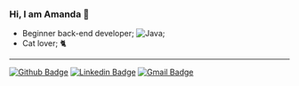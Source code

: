 ### Hi, I am Amanda 👋

<!--
**amandagsa/amandagsa** is a ✨ _special_ ✨ repository because its `README.md` (this file) appears on your GitHub profile.

Here are some ideas to get you started:

- 🔭 I’m currently working on ...
- 🌱 I’m currently learning ...
- 👯 I’m looking to collaborate on ...
- 🤔 I’m looking for help with ...
- 💬 Ask me about ...
- 📫 How to reach me: ...
- 😄 Pronouns: ...
- ⚡ Fun fact: ...
-->


- Beginner back-end developer; ![Java](https://img.shields.io/badge/java-%23ED8B00.svg?&style=flat&logo=java&logoColor=white);
- Cat lover; :cat2:

------------


[![Github Badge](https://img.shields.io/badge/-Github-000?style=flat-square&logo=Github&logoColor=white&link=https://github.com/seugithub)](https://github.com/amandagsa) [![Linkedin Badge](https://img.shields.io/badge/-LinkedIn-blue?style=flat-square&logo=Linkedin&logoColor=white&link=https://www.linkedin.com/in/seulinkedin/)](https://www.linkedin.com/in/amandagsalves) [![Gmail Badge](https://img.shields.io/badge/-amandagsal@gmail.com-c14438?style=flat-square&logo=Gmail&logoColor=white&link=mailto:amandagsal@gmail.com)](mailto:davi.lima@ucsal.edu.br)

